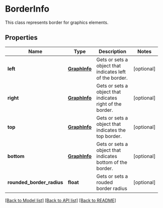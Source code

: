 ﻿# BorderInfo
This class represents border for graphics elements.

## Properties
Name | Type | Description | Notes
------------ | ------------- | ------------- | -------------
**left** | [**GraphInfo**](GraphInfo.md) | Gets or sets a object that indicates left of the border. | [optional] 
**right** | [**GraphInfo**](GraphInfo.md) | Gets or sets a object that indicates right of the border. | [optional] 
**top** | [**GraphInfo**](GraphInfo.md) | Gets or sets a object that indicates the top border. | [optional] 
**bottom** | [**GraphInfo**](GraphInfo.md) | Gets or sets a object that indicates bottom of the border. | [optional] 
**rounded_border_radius** | **float** | Gets or sets a rouded border radius | [optional] 

[[Back to Model list]](../README.md#documentation-for-models) [[Back to API list]](../README.md#documentation-for-api-endpoints) [[Back to README]](../README.md)


